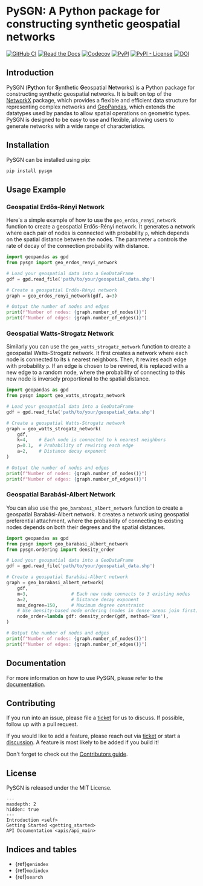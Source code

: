 # PySGN: A Python package for constructing synthetic geospatial networks

[![GitHub CI](https://github.com/wang-boyu/pysgn/actions/workflows/build.yml/badge.svg)](https://github.com/wang-boyu/pysgn/actions) [![Read the Docs](https://readthedocs.org/projects/pysgn/badge/?version=stable)](https://pysgn.readthedocs.io/stable) [![Codecov](https://codecov.io/gh/wang-boyu/pysgn/branch/main/graph/badge.svg)](https://codecov.io/gh/wang-boyu/pysgn) [![PyPI](https://img.shields.io/pypi/v/pysgn.svg)](https://pypi.org/project/pysgn) [![PyPI - License](https://img.shields.io/pypi/l/pysgn)](https://pypi.org/project/pysgn/) [![DOI](https://zenodo.org/badge/DOI/10.3847/xxxxx.svg)](https://doi.org/10.3847/xxxxx)


## Introduction

PySGN (**Py**thon for **S**ynthetic **G**eospatial **N**etworks) is a Python package for constructing synthetic geospatial networks. It is built on top of the [NetworkX](https://networkx.github.io/) package, which provides a flexible and efficient data structure for representing complex networks and [GeoPandas](https://geopandas.org/), which extends the datatypes used by pandas to allow spatial operations on geometric types. PySGN is designed to be easy to use and flexible, allowing users to generate networks with a wide range of characteristics.

## Installation

PySGN can be installed using pip:

```bash
pip install pysgn
```

## Usage Example

### Geospatial Erdős-Rényi Network

Here's a simple example of how to use the `geo_erdos_renyi_network` function to create a geospatial Erdős-Rényi network. It generates a network where each pair of nodes is connected with probability `p`, which depends on the spatial distance between the nodes. The parameter `a` controls the rate of decay of the connection probability with distance.

```python
import geopandas as gpd
from pysgn import geo_erdos_renyi_network

# Load your geospatial data into a GeoDataFrame
gdf = gpd.read_file('path/to/your/geospatial_data.shp')

# Create a geospatial Erdős-Rényi network
graph = geo_erdos_renyi_network(gdf, a=3)

# Output the number of nodes and edges
print(f"Number of nodes: {graph.number_of_nodes()}")
print(f"Number of edges: {graph.number_of_edges()}")
```

### Geospatial Watts-Strogatz Network

Similarly you can use the `geo_watts_strogatz_network` function to create a geospatial Watts-Strogatz network. It first creates a network where each node is connected to its `k` nearest neighbors. Then, it rewires each edge with probability `p`. If an edge is chosen to be rewired, it is replaced with a new edge to a random node, where the probability of connecting to this new node is inversely proportional to the spatial distance.

```python
import geopandas as gpd
from pysgn import geo_watts_strogatz_network

# Load your geospatial data into a GeoDataFrame
gdf = gpd.read_file('path/to/your/geospatial_data.shp')

# Create a geospatial Watts-Strogatz network
graph = geo_watts_strogatz_network(
    gdf,
    k=4,    # Each node is connected to k nearest neighbors
    p=0.1,  # Probability of rewiring each edge
    a=2,    # Distance decay exponent
)

# Output the number of nodes and edges
print(f"Number of nodes: {graph.number_of_nodes()}")
print(f"Number of edges: {graph.number_of_edges()}")
```

### Geospatial Barabási-Albert Network

You can also use the `geo_barabasi_albert_network` function to create a geospatial Barabási-Albert network. It creates a network using geospatial preferential attachment, where the probability of connecting to existing nodes depends on both their degrees and the spatial distances.

```python
import geopandas as gpd
from pysgn import geo_barabasi_albert_network
from pysgn.ordering import density_order

# Load your geospatial data into a GeoDataFrame
gdf = gpd.read_file('path/to/your/geospatial_data.shp')

# Create a geospatial Barabási-Albert network
graph = geo_barabasi_albert_network(
    gdf,
    m=3,                # Each new node connects to 3 existing nodes
    a=2,                # Distance decay exponent
    max_degree=150,     # Maximum degree constraint
    # Use density-based node ordering (nodes in dense areas join first)
    node_order=lambda gdf: density_order(gdf, method='knn'),
)

# Output the number of nodes and edges
print(f"Number of nodes: {graph.number_of_nodes()}")
print(f"Number of edges: {graph.number_of_edges()}")
```

## Documentation

For more information on how to use PySGN, please refer to the [documentation](https://pysgn.readthedocs.io/).

## Contributing

If you run into an issue, please file a [ticket](https://github.com/wang-boyu/pysgn/issues) for us to discuss. If possible, follow up with a pull request.

If you would like to add a feature, please reach out via [ticket](https://github.com/wang-boyu/pysgn/issues) or start a [discussion](https://github.com/wang-boyu/pysgn/discussions).
A feature is most likely to be added if you build it!

Don't forget to check out the [Contributors guide](https://github.com/wang-boyu/pysgn/blob/main/CONTRIBUTING.md).

## License

PySGN is released under the MIT License.


```{toctree}
---
maxdepth: 2
hidden: true
---
Introduction <self>
Getting Started <getting_started>
API Documentation <apis/api_main>
```

## Indices and tables

- {ref}`genindex`
- {ref}`modindex`
- {ref}`search`